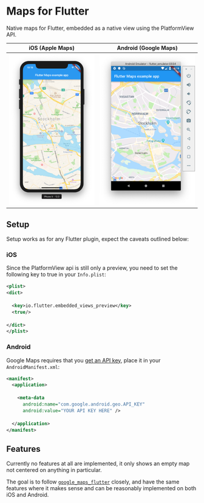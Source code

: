 # Maps for Flutter

Native maps for Flutter, embedded as a native view using the PlatformView API.

| **iOS** (Apple Maps)   | **Android** (Google Maps)      |
| ---------------------- | ------------------------------ |
| ![iOS](screen-ios.png) | ![Android](screen-android.png) |

## Setup

Setup works as for any Flutter plugin, expect the caveats outlined below:

### iOS

Since the PlatformView api is still only a preview, you need to set the following key to true in your `Info.plist`:

```xml
<plist>
<dict>

  <key>io.flutter.embedded_views_preview</key>
  <true/>

</dict>
</plist>
```

### Android

Google Maps requires that you [get an API key](https://developers.google.com/maps/documentation/android-sdk/signup), place it in your `AndroidManifest.xml`:

```xml
<manifest>
  <application>

    <meta-data
      android:name="com.google.android.geo.API_KEY"
      android:value="YOUR API KEY HERE" />

  </application>
</manifest>
```

## Features

Currently no features at all are implemented, it only shows an empty map not centered on anything in particular.

The goal is to follow [`google_maps_flutter`](https://github.com/flutter/plugins/tree/master/packages/google_maps_flutter) closely, and have the same features where it makes sense and can be reasonably implemented on both iOS and Android.
